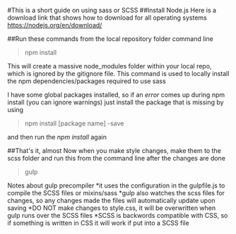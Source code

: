 #This is a short guide on using sass or SCSS
##Install Node.js
Here is a download link that shows how to download for all operating systems https://nodejs.org/en/download/

##Run these commands from the local repository folder command line
> npm install

This will create a massive node_modules folder within your local repo, which is ignored by the gitignore file. This command is used to locally install the npm dependencies/packages required to use sass

I have some global packages installed, so if an *error* comes up during npm install (you can ignore warnings) just install the package that is missing by using 

> npm install [package name] -save

and then run the *npm install* again

##That's it, almost
Now when you make style changes, make them to the scss folder and run this from the command line after the changes are done
> gulp

Notes about gulp precompiler
*it uses the configuration in the gulpfile.js to compile the SCSS files or mixins/sass
*gulp also watches the scss files for changes, so any changes made the files will automatically update upon saving
*DO NOT make changes to style.css, it will be overwritten when gulp runs over the SCSS files
*SCSS is backwords compatible with CSS, so if something is written in CSS it will work if put into a SCSS file
